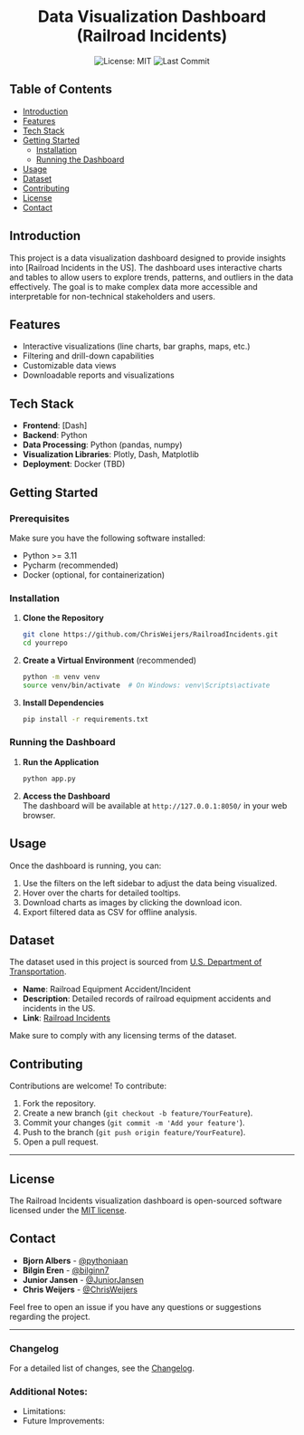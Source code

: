 <div align="center">

# Data Visualization Dashboard (Railroad Incidents)

![License: MIT](https://img.shields.io/badge/License-MIT-yellow.svg)
![Last Commit](https://img.shields.io/github/last-commit/ChrisWeijers/RailroadIncidents)

</div>

## Table of Contents
- [Introduction](#introduction)
- [Features](#features)
- [Tech Stack](#tech-stack)
- [Getting Started](#getting-started)
  - [Installation](#installation)
  - [Running the Dashboard](#running-the-dashboard)
- [Usage](#usage)
- [Dataset](#dataset)
- [Contributing](#contributing)
- [License](#license)
- [Contact](#contact)

## Introduction
This project is a data visualization dashboard designed to provide insights into [Railroad Incidents in the US]. The dashboard uses interactive charts and tables to allow users to explore trends, patterns, and outliers in the data effectively. The goal is to make complex data more accessible and interpretable for non-technical stakeholders and users.

## Features
- Interactive visualizations (line charts, bar graphs, maps, etc.)
- Filtering and drill-down capabilities
- Customizable data views
- Downloadable reports and visualizations

## Tech Stack
- **Frontend**: [Dash]
- **Backend**: Python
- **Data Processing**: Python (pandas, numpy)
- **Visualization Libraries**: Plotly, Dash, Matplotlib
- **Deployment**: Docker (TBD)

## Getting Started

### Prerequisites
Make sure you have the following software installed:
- Python >= 3.11
- Pycharm (recommended)
- Docker (optional, for containerization)

### Installation
1. **Clone the Repository**
    ```sh
    git clone https://github.com/ChrisWeijers/RailroadIncidents.git
    cd yourrepo
    ```
2. **Create a Virtual Environment** (recommended)
    ```sh
    python -m venv venv
    source venv/bin/activate  # On Windows: venv\Scripts\activate
    ```
3. **Install Dependencies**
    ```sh
    pip install -r requirements.txt
    ```

### Running the Dashboard
1. **Run the Application**
    ```sh
    python app.py
    ```
2. **Access the Dashboard**  
   The dashboard will be available at `http://127.0.0.1:8050/` in your web browser.

## Usage
Once the dashboard is running, you can:
1. Use the filters on the left sidebar to adjust the data being visualized.
2. Hover over the charts for detailed tooltips.
3. Download charts as images by clicking the download icon.
4. Export filtered data as CSV for offline analysis.

## Dataset
The dataset used in this project is sourced from [U.S. Department of Transportation](https://data.transportation.gov/).
- **Name**: Railroad Equipment Accident/Incident
- **Description**: Detailed records of railroad equipment accidents and incidents in the US.
- **Link**: [Railroad Incidents](https://data.transportation.gov/Railroads/Railroad-Equipment-Accident-Incident-Source-Data-F/aqxq-n5hy/about_data)

Make sure to comply with any licensing terms of the dataset.

## Contributing
Contributions are welcome! To contribute:
1. Fork the repository.
2. Create a new branch (`git checkout -b feature/YourFeature`).
3. Commit your changes (`git commit -m 'Add your feature'`).
4. Push to the branch (`git push origin feature/YourFeature`).
5. Open a pull request.

---

## License
The Railroad Incidents visualization dashboard is open-sourced software licensed under the [MIT license](https://github.com/ChrisWeijers/RailroadIncidents/blob/main/LICENSE.md).

## Contact
- **Bjorn Albers** - [@pythoniaan](https://github.com/pythoniaan)
- **Bilgin Eren** - [@bilginn7](https://github.com/bilginn7)
- **Junior Jansen** - [@JuniorJansen](https://github.com/JuniorJansen)
- **Chris Weijers** - [@ChrisWeijers](https://github.com/ChrisWeijers)

Feel free to open an issue if you have any questions or suggestions regarding the project.

---

### Changelog
For a detailed list of changes, see the [Changelog](https://github.com/ChrisWeijers/RailroadIncidents/blob/main/CHANGELOG.md).

### Additional Notes:
- Limitations: 
- Future Improvements: 
